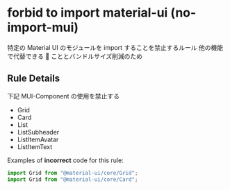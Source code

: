 # forbid to import material-ui (no-import-mui)

特定の Material UI のモジュールを import することを禁止するルール
他の機能で代替できる  こととバンドルサイズ削減のため

## Rule Details

下記 MUI-Component の使用を禁止する

- Grid
- Card
- List
- ListSubheader
- ListItemAvatar
- ListItemText

Examples of **incorrect** code for this rule:

```js
import Grid from "@material-ui/core/Grid";
import Grid from "@material-ui/core/Card";
```
